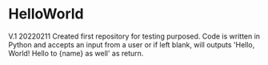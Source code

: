 # HelloWorld
V.1 20220211
Created first repository for testing purposed.
Code is written in Python and accepts an input from a user or if left blank, will
outputs 'Hello, World! Hello to {name} as well' as return.
